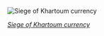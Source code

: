 
![Siege of Khartoum currency](https://upload.wikimedia.org/wikipedia/commons/thumb/6/64/SUD-S102a-Siege_of_Khartoum-5_Piastres_%281884%29.jpg/2px-SUD-S102a-Siege_of_Khartoum-5_Piastres_%281884%29.jpg)

*[Siege of Khartoum currency](https://wikipedia.org/wiki/File:SUD-S102a-Siege_of_Khartoum-5_Piastres_(1884).jpg)*
